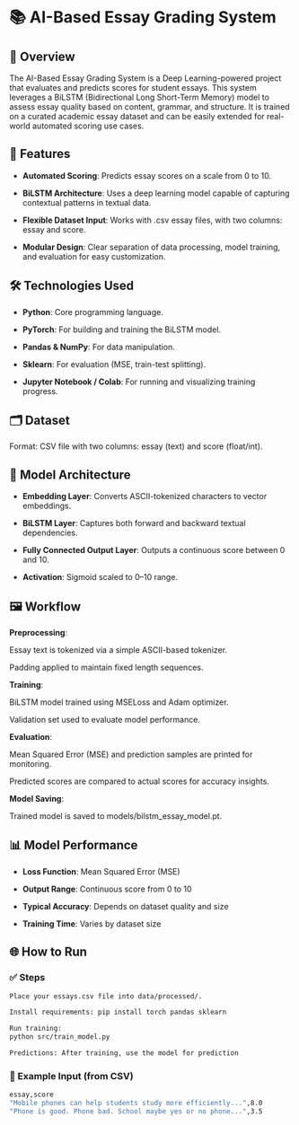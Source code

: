 # 📚 AI-Based Essay Grading System
## 📌 Overview
The AI-Based Essay Grading System is a Deep Learning-powered project that evaluates and predicts scores for student essays. This system leverages a BiLSTM (Bidirectional Long Short-Term Memory) model to assess essay quality based on content, grammar, and structure. It is trained on a curated academic essay dataset and can be easily extended for real-world automated scoring use cases.

## 🚀 Features
- **Automated Scoring**: Predicts essay scores on a scale from 0 to 10.

- **BiLSTM Architecture**: Uses a deep learning model capable of capturing contextual patterns in textual data.

- **Flexible Dataset Input**: Works with .csv essay files, with two columns: essay and score.

- **Modular Design**: Clear separation of data processing, model training, and evaluation for easy customization.

## 🛠️ Technologies Used
- **Python**: Core programming language.

- **PyTorch**: For building and training the BiLSTM model.

- **Pandas & NumPy**: For data manipulation.

- **Sklearn**: For evaluation (MSE, train-test splitting).

- **Jupyter Notebook / Colab**: For running and visualizing training progress.

## 🗂️ Dataset
Format: CSV file with two columns: essay (text) and score (float/int).


## 🧠 Model Architecture
- **Embedding Layer**: Converts ASCII-tokenized characters to vector embeddings.

- **BiLSTM Layer**: Captures both forward and backward textual dependencies.

- **Fully Connected Output Layer**: Outputs a continuous score between 0 and 10.

- **Activation**: Sigmoid scaled to 0–10 range.

## 🖼️ Workflow
**Preprocessing**:

Essay text is tokenized via a simple ASCII-based tokenizer.

Padding applied to maintain fixed length sequences.

**Training**:

BiLSTM model trained using MSELoss and Adam optimizer.

Validation set used to evaluate model performance.

**Evaluation**:

Mean Squared Error (MSE) and prediction samples are printed for monitoring.

Predicted scores are compared to actual scores for accuracy insights.

**Model Saving**:

Trained model is saved to models/bilstm_essay_model.pt.

## 📊 Model Performance
- **Loss Function**: Mean Squared Error (MSE)

- **Output Range**: Continuous score from 0 to 10

- **Typical Accuracy**: Depends on dataset quality and size

- **Training Time**: Varies by dataset size

## 🌐 How to Run

### ✅ Steps
```bash
Place your essays.csv file into data/processed/.

Install requirements: pip install torch pandas sklearn

Run training:
python src/train_model.py

Predictions: After training, use the model for prediction 
```
### 🔧 Example Input (from CSV)

```bash
essay,score 
"Mobile phones can help students study more efficiently...",8.0
"Phone is good. Phone bad. School maybe yes or no phone...",3.5
```







